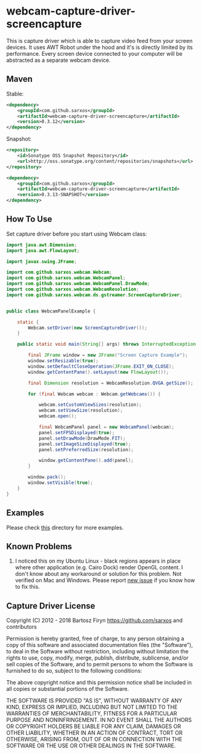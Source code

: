 # webcam-capture-driver-screencapture

This is capture driver which is able to capture video feed from your screen devices. It uses AWT Robot under
the hood and it's is directly limited by its performance. Every screen device connected to your computer will
be abstracted as a separate webcam device.

## Maven

Stable:

```xml
<dependency>
	<groupId>com.github.sarxos</groupId>
	<artifactId>webcam-capture-driver-screencapture</artifactId>
	<version>0.3.12</version>
</dependency>
```

Snapshot:

```xml
<repository>
    <id>Sonatype OSS Snapshot Repository</id>
    <url>http://oss.sonatype.org/content/repositories/snapshots</url>
</repository>
```
```xml
<dependency>
    <groupId>com.github.sarxos</groupId>
    <artifactId>webcam-capture-driver-screencapture</artifactId>
    <version>0.3.13-SNAPSHOT</version>
</dependency>
```

## How To Use

Set capture driver before you start using Webcam class:

```java
import java.awt.Dimension;
import java.awt.FlowLayout;

import javax.swing.JFrame;

import com.github.sarxos.webcam.Webcam;
import com.github.sarxos.webcam.WebcamPanel;
import com.github.sarxos.webcam.WebcamPanel.DrawMode;
import com.github.sarxos.webcam.WebcamResolution;
import com.github.sarxos.webcam.ds.gstreamer.ScreenCaptureDriver;


public class WebcamPanelExample {

	static {
		Webcam.setDriver(new ScreenCaptureDriver());
	}

	public static void main(String[] args) throws InterruptedException {

		final JFrame window = new JFrame("Screen Capture Example");
		window.setResizable(true);
		window.setDefaultCloseOperation(JFrame.EXIT_ON_CLOSE);
		window.getContentPane().setLayout(new FlowLayout());

		final Dimension resolution = WebcamResolution.QVGA.getSize();

		for (final Webcam webcam : Webcam.getWebcams()) {

			webcam.setCustomViewSizes(resolution);
			webcam.setViewSize(resolution);
			webcam.open();

			final WebcamPanel panel = new WebcamPanel(webcam);
			panel.setFPSDisplayed(true);
			panel.setDrawMode(DrawMode.FIT);
			panel.setImageSizeDisplayed(true);
			panel.setPreferredSize(resolution);

			window.getContentPane().add(panel);
		}

		window.pack();
		window.setVisible(true);
	}
}
```

## Examples

Please check [this](https://github.com/sarxos/webcam-capture/tree/master/webcam-capture-drivers/driver-screencapture/src/example/java) directory for more examples.

## Known Problems

1. I noticed this on my Ubuntu Linux - black regions appears in place where other application (e.g. Cairo Dock)
   render OpenGL content. I don't know about any workaround or solution for this problem. Not verified on Mac and Windows.
   Please report [new issue](https://github.com/sarxos/webcam-capture/issues/new) if you know how to fix this. 

## Capture Driver License

Copyright (C) 2012 - 2018 Bartosz Firyn <https://github.com/sarxos> and contributors

Permission is hereby granted, free of charge, to any person obtaining a copy of this software and associated documentation files (the "Software"), to deal in the Software without restriction, including without limitation the rights to use, copy, modify, merge, publish, distribute, sublicense, and/or sell copies of the Software, and to permit persons to whom the Software is furnished to do so, subject to the following conditions:

The above copyright notice and this permission notice shall be included in all copies or substantial portions of the Software.

THE SOFTWARE IS PROVIDED "AS IS", WITHOUT WARRANTY OF ANY KIND, EXPRESS OR IMPLIED, INCLUDING BUT NOT LIMITED TO THE WARRANTIES OF MERCHANTABILITY, FITNESS FOR A PARTICULAR PURPOSE AND NONINFRINGEMENT. IN NO EVENT SHALL THE AUTHORS OR COPYRIGHT HOLDERS BE LIABLE FOR ANY CLAIM, DAMAGES OR OTHER LIABILITY, WHETHER IN AN ACTION OF CONTRACT, TORT OR OTHERWISE, ARISING FROM, OUT OF OR IN CONNECTION WITH THE SOFTWARE OR THE USE OR OTHER DEALINGS IN THE SOFTWARE.


